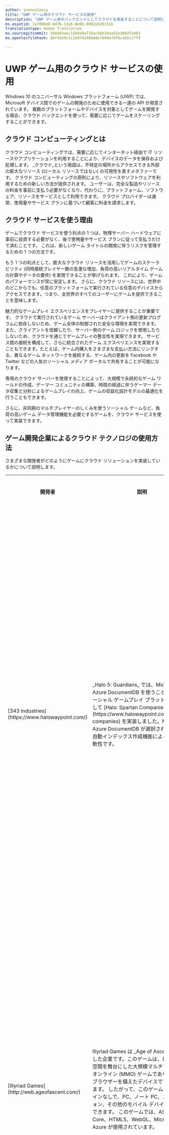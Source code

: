 ```yaml
---
author: joannaleecy
title: "UWP ゲーム用のクラウド サービスの使用"
description: "UWP ゲーム用のバックエンドとしてクラウドを実装することについて説明します。"
ms.assetid: 1a7088e0-0d7b-11e6-8e05-0002a5d5c51b
translationtype: Human Translation
ms.sourcegitcommit: 3de603aec1dd4d4e716acbbb3daa52a306dfa403
ms.openlocfilehash: 8bf42e9c2c2e074240eb8e7b94efdfbca65cc7f9

---
```

#  UWP ゲーム用のクラウド サービスの使用

Windows 10 のユニバーサル Windows プラットフォーム (UWP) では、Microsoft デバイス間でのゲームの開発のために使用できる一連の API が用意されています。 複数のプラットフォームやデバイスを対象としてゲームを開発する場合、クラウド バックエンドを使って、需要に応じてゲームをスケーリングすることができます。

##  クラウド コンピューティングとは

クラウド コンピューティングでは、需要に応じてインターネット経由で IT リソースやアプリケーションを利用することにより、デバイスのデータを保存および処理します。 _クラウド_という用語は、不特定の場所からアクセスできる外部の膨大なリソース (ローカル リソースではない) の可用性を表すメタファーです。
クラウド コンピューティングの原則により、リソースやソフトウェアを利用するための新しい方法が提供されます。 ユーザーは、完全な製品やリソースの料金を事前に支払う必要がなくなり、代わりに、プラットフォーム、ソフトウェア、リソースをサービスとして利用できます。 クラウド プロバイダーは通常、使用量やサービス プランに基づいて顧客に料金を請求します。

##  クラウド サービスを使う理由

ゲームでクラウド サービスを使う利点の 1 つは、物理サーバー ハードウェアに事前に投資する必要がなく、後で使用量やサービス プランに従って支払うだけで済むことです。 これは、新しいゲーム タイトルの開発に伴うリスクを管理するための 1 つの方法です。 

もう 1 つの利点として、膨大なクラウド リソースを活用してゲームのスケーラビリティ (同時接続プレイヤー数の急激な増加、負荷の高いリアルタイム ゲームの計算やデータの要件) を実現できることが挙げられます。 これにより、ゲームのパフォーマンスが常に安定します。 さらに、クラウド リソースには、世界中のどこからでも、任意のプラットフォームで実行されている任意のデバイスからアクセスできます。つまり、全世界のすべてのユーザーにゲームを提供できることを意味します。

魅力的なゲームプレイ エクスペリエンスをプレイヤーに提供することが重要です。 クラウドで実行されているゲーム サーバーはクライアント側の更新プログラムに依存しないため、ゲーム全体の制御された安全な環境を実現できます。   また、クライアントを信頼したり、サーバー側のゲーム ロジックを使用したりしないため、クラウドを通じてゲームプレイの整合性を実現できます。 サービス間の接続を構成して、さらに統合されたゲーム エクスペリエンスを実現することもできます。たとえば、ゲーム内購入をさまざまな支払い方法にリンクする、異なるゲーム ネットワークを接続する、ゲーム内の更新を Facebook や Twitter などの人気のソーシャル メディア ポータルで共有することが可能になります。 

専用のクラウド サーバーを使用することによって、大規模で永続的なゲーム ワールドの作成、ゲーマー コミュニティの構築、時間の経過に伴うゲーマー データ収集と分析によるゲームプレイの向上、ゲームの収益化設計モデルの最適化を行うこともできます。

さらに、非同期のマルチプレイヤーのしくみを使うソーシャル ゲームなど、負荷の高いゲーム データ管理機能を必要とするゲームを、クラウド サービスを使って実装できます。

##  ゲーム開発企業によるクラウド テクノロジの使用方法

さまざまな開発者がどのようにゲームにクラウド ソリューションを実装しているかについて説明します。

<table>
    <colgroup>
    <col width="10%" />
    <col width="30%" />
    <col width="30%" />
    <col width="30%" />
    </colgroup>
    <tr class="header">
        <th>開発者</th>
        <th>説明</th>
        <th>主なゲームのシナリオ</th>
        <th>詳細情報</th>
    </tr>
    <tr>
        <td>[343 Industries](https://www.halowaypoint.com/)</td>
        <td>
              _Halo 5: Guardians_ では、Microsoft Azure DocumentDB を使うことにより、ソーシャル ゲームプレイ プラットフォームとして [Halo: Spartan Companies](https://www.halowaypoint.com/spartan-companies) を実装しました。Microsoft Azure DocumentDB が選択された理由は、自動インデックス作成機能による速度と柔軟性です。</td>
        <td>
            <ul>
                <li>マルチ プレイヤー ゲームプレイでグループの作成/管理を処理するスケーラブルなデータ層 <li>ゲームとソーシャル メディアの統合 <li>複数の属性を使った、リアルタイムのデータ クエリ <li>ゲームプレイの達成度や統計情報の同期 </ul>
        </td>
        <td>
            <ul>
                <li>[Azure DocumentDB を使って実装されるソーシャル ゲームプレイ](https://azure.microsoft.com/blog/how-halo-5-guardians-implemented-social-gameplay-using-azure-documentdb/)</td>
            </ul>
    </tr>
    <tr>
        <td>[Illyriad Games](http://web.ageofascent.com/)</td>
        <td>Illyriad Games は _Age of Ascent_ を開発した企業です。このゲームは、壮大な 3D 空間を舞台にした大規模マルチプレイヤー オンライン (MMO) ゲームであり、最新のブラウザーを備えたデバイスでプレイできます。 したがって、このゲームは、プラグインなしで、PC、ノート PC、スマートフォン、その他のモバイル デバイスでプレイできます。 このゲームでは、ASP.NET Core、HTML5、WebGL、Microsoft Azure が使用されています。</td>
        <td>
            <ul>
                <li>クロスプラットフォーム、ブラウザー ベースのゲーム <li>1 つの大規模かつ永続的でオープンな世界 <li>負荷の高いリアルタイムのゲームプレイの計算を処理 <li>プレイヤー数に応じたスケーリング </ul>
        </td>
        <td>
            <ul>
                <li>[Azure Service Fabric を使用したマイクロサービスとしてのゲーム コンポーネントの管理 (ビデオ)](https://channel9.msdn.com/Events/Build/2016/KEY02#time=57m20s)  
                <li>[Age of Ascent 開発者のインタビュー (ビデオ)](https://channel9.msdn.com/Shows/Azure-Friday/Age-of-Ascent-from-Illyriad-Powered-by-Azure-Service-Fabric-and-ASPNET)
            </ul>
        </td>
    </tr>
    <tr>
        <td>[Next Games](http://www.nextgames.com/)</td>
        <td>Next Games は、AMC のオリジナル シリーズをベースにしたビデオ ゲーム _The Walking Dead: No Man's Land_ の開発元です。 Walking Dead ゲームでは、バックエンドとして Azure を使用しています。 公開後の最初の週末にダウンロード数は 1,000,000 回に達し、最初の 1 週間で、このゲームは、米国 App Store で iPhone と iPad の無料アプリ第 1 位、12 か国で無料アプリ第 1 位、13 か国で無料ゲーム第 1 に成りました。
        </td>
        <td>
            <ul>
                <li>クロスプラットフォーム <li>ターン制のマルチプレイヤー <li>弾力性のあるパフォーマンスのスケーリング </ul>
        </td>
        <td>
            <ul>
                <li>[Next Games の CTO、Kalle Hiitola 氏へのインタビュー (ビデオ)](https://channel9.msdn.com/Blogs/AzureDocumentDB/azure-documentdb-walking-dead)
                <li>[Walking Dead では、開発サイクルの高速化と、より魅力的なゲームプレイのために DocumentDB を使用](https://azure.microsoft.com/blog/the-walking-dead-no-mans-land-game-soars-to-1-with-azure-documentdb/)
            </ul>
    </tr>
    </td>
        <td>[Pixel Squad](http://www.crimecoast.com/)</td>
        <td>Pixel Squad では、Unity ゲーム エンジンと Azure を使って _Crime Coast_ を開発しました。 
              _Crime Coast_ は、Android、iOS、Windows プラットフォームでプレイできるソーシャル戦略ゲームです。 このゲームでは、Azure BLOB ストレージ、Managed Azure Redis Cache、負荷分散された IIS VM アレイ、Microsoft 通知ハブが使用されています。 同社のスケーリングの管理方法や、同時接続プレイヤー数が 5,000 人にもなるプレイヤーの急増の処理方法を参考にしてください。
        </td>
        <td>
            <ul>
                <li>クロスプラットフォーム <li>マルチプレイヤー オンライン ゲーム <li>プレイヤー数に応じたスケーリング </ul>
        </td>
        <td>
            <ul>
                <li>[Crime Coast MMO ゲームでの Azure Cloud Services の使用方法](https://channel9.msdn.com/Blogs/The-Game-Blog/BizSpark-Interview-with-Pixel-Squad-How-the-used-Azure-Cloud-Services-to-make-an-MMO-with-a-3-man-te)
            </ul>
        </td>
    </tr> 
</table>

    
### その他のリンク

* [Hitcents、Game Troopers、InnoSpark の秘密のソースとしての Azure](http://news.microsoft.com/features/game-developers-use-microsoft-azure-as-secret-sauce-for-scale-and-growth-2/)
* [Bizspark プログラムで Azure を使用しているゲーム関連新興企業](https://blogs.technet.microsoft.com/bizspark_featured_startups/2015/09/25/azure-open-for-gaming-startups/)


## クラウド バックエンドを設計する方法

プロデューサーやゲーム設計者は、ゲームの特徴やゲームに必要な機能について話し合いますが、ゲームのインフラストラクチャをどのように設計するかについての検討から始めることをお勧めします。 さまざまなデバイスや複数の主要プラットフォームを対象にゲームを開発する場合、Azure Cloud をゲームのバックエンドとして使用できます。

### ステップ バイ ステップの学習ガイド

* [ビルド 2016 Codelabs: Microsoft Azure App Service と Microsoft SQL Azure バックエンドを使ってゲームのスコアを保存する](https://github.com/Microsoft-Build-2016/CodeLabs-GameDev-6-Azure)
* [ゲームのモバイル エンゲージメント戦略の設計](https://azure.microsoft.com/documentation/articles/mobile-engagement-gaming-scenario/)
* [Unity の iOS 展開向けの Azure Mobile Engagement の使用](https://azure.microsoft.com/documentation/articles/mobile-engagement-unity-ios-get-started/)

### IaaS、PaaS、SaaS について

まず、ゲームに最適なサービスのレベルについて検討する必要があります。 次の 3 つのサービスの相違点を把握することにより、バックエンドを構築に必要なアプローチを決定できます。

* [サービスとしてのインフラストラクチャ (IaaS)](https://azure.microsoft.com/overview/what-is-iaas/)

    サービスとしてのインフラストラクチャ (IaaS) は、インターネット経由でプロビジョニングおよび管理される、インスタント コンピューティング インフラストラクチャです。 需要に応じてすばやくスケールアップおよびスケールダウンできるように、多くのコンピューターが用意されている可能性を想像してみてください。 IaaS によって、自社で物理サーバーやその他のデータ センターのインフラストラクチャを購入および管理するためのコストや面倒を避けることができます。

* [サービスとしてのプラットフォーム (PaaS)](https://azure.microsoft.com/overview/what-is-paas/)

    サービスとしてプラットフォーム (PaaS) は IaaS と同様ですが、サーバー、ストレージ、ネットワークなどのインフラストラクチャの管理も含まれています。 物理サーバーやデータ センターのインフラストラクチャを購入しなくてもよいことに加えて、ソフトウェア ライセンス、基盤となるアプリケーション インフラストラクチャ、ミドルウェア、開発ツール、その他のリソースを購入して管理する必要もありません。

* サービスとしてのソフトウェア (SaaS)

    サービスとしてのソフトウェアは、通常、既に構築済みであり、既存のクラウド プラットフォームでホストされているアプリケーションです。 それらのサービスでゲームの実行をより簡単に開始できるように設計されています。


### Azure を使ったゲーム インフラストラクチャの設計

Azure のクラウド サービスをゲームに使用するためのいくつかの方法を以下に示します。 Azure は、Windows や Linux、および Ruby、Python、Java、PHP などのオープン ソース テクノロジと連携して動作します。 詳しくは、[Azure クラウドに関するページ](https://azure.microsoft.com)をご覧ください。

| 要件                 | アクティビティのシナリオ                            | 提供されるサービス                      | サービスの機能                               |
|-----------------------------------|-----------------------------------------------|---------------------------------------|----------------------------------------------------|
| クラウドでのドメインのホスティング     | 効率的に DNS クエリに応答する            | [Azure DNS](https://azure.microsoft.com/services/dns/) | 高パフォーマンスと高可用性を備えたドメインのホスティング  |
| サインイン、本人確認      | ゲーマーがサインインし、ゲーマーの ID が認証される  | [Azure Active Directory](https://azure.microsoft.com/services/active-directory/) | 多要素認証を備えた、あらゆるクラウドとオンプレミス Web アプリへのシングル サインオン            |
| サービスとしてのインフラストラクチャ モデル (IaaS) を使用したゲーム      | ゲームがクラウド内の仮想マシンでホストされる       | [Azure VM](https://azure.microsoft.com/services/virtual-machines/) | 組み込みの仮想ネットワークと負荷分散の機能や、オンプレミス システムとのハイブリッド整合性機能を備えたゲーム サーバーとして、1 から数千台の仮想マシンのインスタンスにスケーリング           |
| サービスとしてのプラットフォーム モデル (PaaS) を使用した Web ゲームやモバイル ゲーム            | ゲームが管理対象のプラットフォームでホストされる                | [Azure App Service](https://azure.microsoft.com/services/app-service/) | Web サイトやモバイル ゲーム用の PaaS (つまり Azure VMs とミドルウェア/開発ツール/BI/DB 管理)   |
| ゲーム データ用のクラウド ストレージ       | 最新のゲーム データがクラウドに格納され、クライアント デバイスに送信される | [Azure Blob Storage](https://azure.microsoft.com/services/storage/blobs/)| 格納できるファイルの種類に制限はない。画像、オーディオ、ビデオなどの大量の構造化されていないデータのオブジェクト ストレージ  |
| 一時的なデータ ストレージ テーブル| ゲームのトランザクション (ゲームの状態の変化) が一時的にテーブルに格納される | [Azure Table Storage](https://azure.microsoft.com/services/storage/tables/)| ゲーム データは、ゲームでの必要性に応じて柔軟なスキーマで格納できる |
| ゲームのトランザクションと要求のキュー| ゲームのトランザクションがキューの形式で処理される | [Azure Queue Storage](https://azure.microsoft.com/services/storage/queues/)| キューが予期しないトラフィックのバーストを吸収し、ゲーム中に要求が急激に増加してもサーバーがパンク状態になることを防止できる   |
| スケーラブルなリレーショナル ゲーム データベース| データベースへのゲーム内のトランザクションなど、リレーショナル データの構造化されたストレージ | [Azure SQL Database](https://azure.microsoft.com/services/sql-database/)| サービスとしての SQL データベース ([VM 上の SQL との比較](https://azure.microsoft.com/documentation/articles/data-management-azure-sql-database-and-sql-server-iaas/))  |
| スケーラブルで分散型の待機時間が短いゲーム データベース| 柔軟なスキーマによる、ゲーム データやプレイヤー データの高速の読み取り、書き込み、照会 | [Azure DocumentDB](https://azure.microsoft.com/services/documentdb/)| 待機時間の短い、サービスとしての NoSQL ドキュメント データベース   |
| 独自のデータ センターと Azure サービスを使用する | ゲームは独自のデータ センターから取得され、クライアント デバイスに送信される | [Azure Stack](https://azure.microsoft.com/overview/azure-stack/) | 組織で独自のデータ センターからの Azure サービスを提供することで、より多くのことを実現できる  |
| 大量のデータ チャンクの転送| Azure CDN により、ゲームの画像、オーディオ、ビデオなどの大きなファイルを、ユーザーに最も近いコンテンツ配信ネットワーク (CDN) の POP の場所から送信できる  | [Azure Content Delivery Network](https://azure.microsoft.com/services/cdn/) | Azure CDN は、集中管理された大規模なノードの最新ネットワーク トポロジをベースに構築されており、突然のトラフィック スパイクや大きな負荷を処理することにより処理速度と可用性が大幅に向上し、ユーザー エクスペリエンスの向上につながる  |
| 短い待機時間               | より細かい制御とデータの分離の保証により、高速でスケーラブルなゲームを構築するためのキャッシュを実行する。ゲームのマッチメイキング機能の向上にも利用できる | [Azure Redis Cache](https://azure.microsoft.com/services/cache/) | 高速でスケーラブルな Azure アプリケーションを実現するための高スループットで、一貫性のある低待機時間のデータ アクセス  |
| 高スケーラビリティ、低待機時間 | 待機時間の短い読み取りと書き込みによりゲーム ユーザー数の変動を処理する | [Azure Service Fabric](https://azure.microsoft.com/services/service-fabric/) | 複雑で待機時間が短く、データを多用するシナリオを実現し、一度により多くのユーザーを処理できるように拡張できる。 Service Fabric により、ステートレス アプリケーションで必要な、独立したストアやキャッシュを作成することなくゲームを構築できる |
| デバイスから 1 秒あたり数百万件のイベントを収集する機能                         | デバイスから 1 秒あたり数百万件のイベントをログに記録する | [Azure イベント ハブ](https://azure.microsoft.com/services/event-hubs/) | ゲーム、Web サイト、アプリ、デバイスからのクラウド規模の利用統計情報の取り込み  |
| リアルタイムのゲーム データの処理  | ゲームプレイを向上させるためにゲーム データのリアルタイム分析を実行する| [Azure Stream Analytics](https://azure.microsoft.com/services/stream-analytics/) | クラウドでのリアルタイムのストリーム処理  |
| 予測的なゲームプレイの開発         | ゲーマーのデータに基づいてカスタマイズされた動的なゲームプレイを作成する  | [Azure Machine Learning](https://azure.microsoft.com/services/machine-learning/) | 完全に管理されているクラウド サービスにより、簡単に予測分析ソリューションを構築、展開、共有できる  |
| ゲーム データの収集と分析| リレーショナル データベースと非リレーショナル データベースからのデータの大規模な並列処理 | [Azure Data Warehouse](https://azure.microsoft.com/services/sql-data-warehouse/)| エンタープライズ クラスの機能を備えたサービスとしての柔軟なデータ ウェアハウス   |
| 使用と顧客維持を促進するマーケティング キャンペーンの作成  | データ分析に基づいて対象となるプレイヤーにプッシュ通知を送信し、特定のゲーム操作に対する関心を引き出して利用を促進する | [Mobile engagement](https://azure.microsoft.com/services/mobile-engagement/) |  すべての主要なプラットフォーム (iOS、Android、Windows、Windows Phone) でのゲームプレイ時間とユーザー維持率を向上させる |


##  新興企業と開発者向けのリソース

* [Microsoft BizSpark](https://www.microsoft.com/bizspark/)

    Microsoft BizSpark は、Azure クラウド サービス、ソフトウェア、サポートを無料で利用できるようにすることで新興企業を支援するグローバル プログラムです。 BizSpark メンバーには、5 つの Visual Studio Enterprise with MSDN サブスクリプションと、それぞれ月額 150 ドルの Azure クレジットが付与されます。 5 人の開発者で合計 1 か月あたり 750 ドル相当の Azure サービスを利用できます。 BizSpark を利用できるのは、株式非公開で、設立から 5 年以内、年間収益が 100 万ドル未満の企業です。 マイクロソフトでは、新興企業の成功を支援することで、より価値のある長期的なパートナーシップを構築できると考えています。
    
* [ID@Xbox](http://www.xbox.com/Developers/id)

    マルチプレイヤーのゲームプレイ、クロスプラットフォームのマッチメイ キング、ゲーマースコア、達成度、ランキングなどの Xbox Live の機能を Windows 10 ゲームにも追加する場合は、ID@Xbox にサインアップして、創造性を発揮し、成功を最大限にするために必要なツールを入手してください。 ID@Xbox への登録を申し込む前に、[Windows デベロッパー センター](https://developer.microsoft.com/windows/programs/join)で開発者アカウントを登録してください。

## ゲームのバックエンド向けのサービスとしてのソフトウェア

主要なクラウド サービス プロバイダーに基づいてゲーム用のクラウド バックエンドを提供している企業の一部を紹介します。

* [GameSparks](http://www.gamesparks.com/)

    GameSparks はゲーム開発者向けのクラウド ベースの開発プラットフォームで、開発者はゲームのサーバー側をすべて構築できます。

* [Photon エンジン](https://www.photonengine.com/en/Photon)

    Photon は、ゲーム用の独立系ネットワーク エンジンおよびマルチプレイヤー プラットフォームです。 サービスとしてのソフトウェア (SaaS) を提供する Photon Cloud を提供し、それ自体は完全に管理されたサービスです。 ホストされている間、開発者は完全にアプリケーション クライアントに集中することができます。サーバーの運用とスケーリングはすべて、Exit Games によって行われます。

* [Playfab](https://playfab.com/)

    Playfab は、シンプルかつ迅速に、世界規模のライブ ゲーム管理とバックエンド テクノロジを、モバイル、PC、コンソールのゲームにもたらします。

## 関連リンク

* [Windows 10 ゲーム開発ガイド](https://msdn.microsoft.com/windows/uwp/gaming/e2e)
* [Microsoft Azure](https://azure.microsoft.com/)
* [Microsoft BizSpark](https://www.microsoft.com/bizspark/)
* [ID@Xbox](http://www.xbox.com/Developers/id)


 

 



<!--HONumber=Jul16_HO2-->


